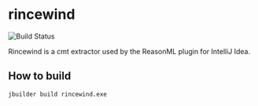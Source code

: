 # rincewind

![Build Status](https://travis-ci.org/giraud/rincewind.svg?branch=master)

Rincewind is a cmt extractor used by the ReasonML plugin for IntelliJ Idea.

## How to build

`jbuilder build rincewind.exe`
